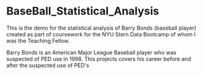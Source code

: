 # BaseBall_Statistical_Analysis
This is the demo for the statistical analysis of Barry Bonds (baseball player) created as part of coursework for the NYU Stern Data Bootcamp of whom I was the Teaching Fellow.

Barry Bonds is an American Major League Baseball player who was suspected of PED use in 1998. This projects covers his career before and after the 
suspected use of PED's

